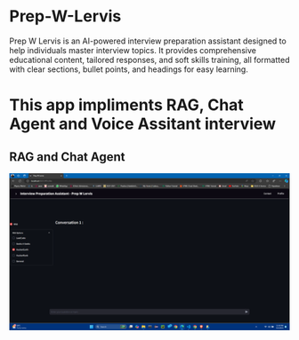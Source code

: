 # Prep-W-Lervis
Prep W Lervis is an AI-powered interview preparation assistant designed to help individuals master interview topics. It provides comprehensive educational content, tailored responses, and soft skills training, all formatted with clear sections, bullet points, and headings for easy learning.

# This app impliments RAG, Chat Agent and Voice Assitant interview

## RAG and Chat Agent

![Alt Text](https://github.com/Utkarsh13tiwari/Prep-W-Lervis/blob/main/UI%20Agent%201)
